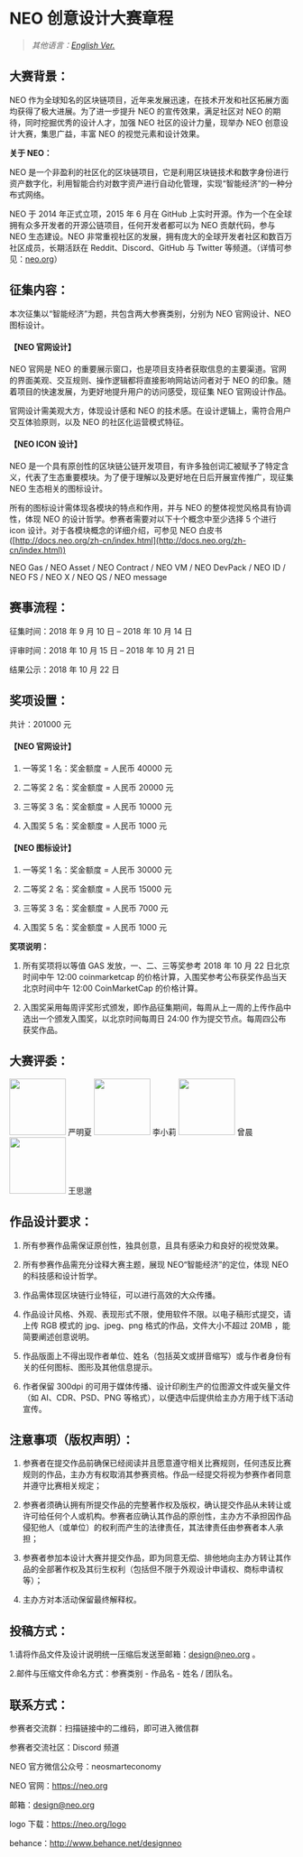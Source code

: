 # NEO 创意设计大赛章程

> *其他语言：[English Ver.](9.10%20NEO%20Design%20Contest.md)*

## 大赛背景：

NEO 作为全球知名的区块链项目，近年来发展迅速，在技术开发和社区拓展方面均获得了极大进展。为了进一步提升 NEO 的宣传效果，满足社区对 NEO 的期待，同时挖掘优秀的设计人才，加强 NEO 社区的设计力量，现举办 NEO 创意设计大赛，集思广益，丰富 NEO 的视觉元素和设计效果。

**关于 NEO：**

NEO 是一个非盈利的社区化的区块链项目，它是利用区块链技术和数字身份进行资产数字化，利用智能合约对数字资产进行自动化管理，实现“智能经济”的一种分布式网络。

NEO 于 2014 年正式立项，2015 年 6 月在 GitHub 上实时开源。作为一个在全球拥有众多开发者的开源公链项目，任何开发者都可以为 NEO 贡献代码，参与 NEO 生态建设。NEO 非常重视社区的发展，拥有庞大的全球开发者社区和数百万社区成员，长期活跃在 Reddit、Discord、GitHub 与 Twitter 等频道。（详情可参见：[neo.org](https://neo.org)）

## 征集内容：

本次征集以“智能经济”为题，共包含两大参赛类别，分别为 NEO 官网设计、NEO 图标设计。

#### 【NEO 官网设计】

NEO 官网是 NEO 的重要展示窗口，也是项目支持者获取信息的主要渠道。官网的界面美观、交互规则、操作逻辑都将直接影响网站访问者对于 NEO 的印象。随着项目的快速发展，为更好地提升用户的访问感受，现征集 NEO 官网设计作品。

官网设计需美观大方，体现设计感和 NEO 的技术感。在设计逻辑上，需符合用户交互体验原则，以及 NEO 的社区化运营模式特征。

#### 【NEO ICON 设计】

NEO 是一个具有原创性的区块链公链开发项目，有许多独创词汇被赋予了特定含义，代表了生态重要模块。为了便于理解以及更好地在日后开展宣传推广，现征集 NEO 生态相关的图标设计。

所有的图标设计需体现各模块的特点和作用，并与 NEO 的整体视觉风格具有协调性，体现 NEO 的设计哲学。参赛者需要对以下十个概念中至少选择 5 个进行 icon 设计。对于各模块概念的详细介绍，可参见 NEO 白皮书([http://docs.neo.org/zh-cn/index.html](http://docs.neo.org/zh-cn/index.html))

NEO Gas / NEO Asset / NEO  Contract / NEO VM / NEO DevPack / NEO ID / NEO FS / NEO X / NEO QS / NEO message

## 赛事流程：

征集时间：2018 年 9 月 10 日 – 2018 年 10 月 14 日 

评审时间：2018 年 10 月 15 日 – 2018 年 10 月 21 日

结果公示：2018 年 10 月 22 日 

## 奖项设置：

共计：201000 元

#### 【NEO 官网设计】

1. 一等奖 1 名：奖金额度 = 人民币 40000 元

2. 二等奖 2 名：奖金额度 = 人民币 20000 元

3. 三等奖 3 名：奖金额度 = 人民币 10000 元

4. 入围奖 5 名：奖金额度 = 人民币 1000 元

#### 【NEO 图标设计】

1. 一等奖 1 名：奖金额度 = 人民币 30000 元

2. 二等奖 2 名：奖金额度 = 人民币 15000 元

3. 三等奖 3 名：奖金额度 = 人民币 7000 元

4. 入围奖 5 名：奖金额度 = 人民币 1000 元

**奖项说明：**

1. 所有奖项将以等值 GAS 发放，一、二、三等奖参考 2018 年 10 月 22 日北京时间中午 12:00 coinmarketcap 的价格计算，入围奖参考公布获奖作品当天北京时间中午 12:00 CoinMarketCap 的价格计算。

2. 入围奖采用每周评奖形式颁发，即作品征集期间，每周从上一周的上传作品中选出一个颁发入围奖，以北京时间每周日 24:00 作为提交节点。每周四公布获奖作品。

## 大赛评委：

   <img src="https://neo-cdn.azureedge.net/images/team/yan.jpg" width="100">
   严明夏

   <img src="https://neo-cdn.azureedge.net/images/team/xiaoli.jpg" width="100">
   李小莉

   <img src="https://neo-cdn.azureedge.net/images/team/zeng.jpg" width="100">
   曾晨

   <img src="https://neo-cdn.azureedge.net/images/team/simiao.jpg" width="100">
   王思邈

## 作品设计要求：

1. 所有参赛作品需保证原创性，独具创意，且具有感染力和良好的视觉效果。

2. 所有参赛作品需充分诠释大赛主题，展现 NEO“智能经济”的定位，体现 NEO 的科技感和设计哲学。

3. 作品需体现区块链行业特征，可以进行高效的大众传播。

4. 作品设计风格、外观、表现形式不限，使用软件不限。以电子稿形式提交，请上传 RGB 模式的 jpg、jpeg、png 格式的作品，文件大小不超过 20MB ，能简要阐述创意说明。

5. 作品版面上不得出现作者单位、姓名（包括英文或拼音缩写）或与作者身份有关的任何图标、图形及其他信息提示。

6. 作者保留 300dpi 的可用于媒体传播、设计印刷生产的位图源文件或矢量文件（如 AI、CDR、PSD、PNG 等格式），以便选中后提供给主办方用于线下活动宣传。

## 注意事项（版权声明）：

1. 参赛者在提交作品前确保已经阅读并且愿意遵守相关比赛规则，任何违反比赛规则的作品，主办方有权取消其参赛资格。作品一经提交将视为参赛作者同意并遵守比赛相关规定；

2. 参赛者须确认拥有所提交作品的完整著作权及版权，确认提交作品从未转让或许可给任何个人或机构。参赛者应确认其作品的原创性，主办方不承担因作品侵犯他人（或单位）的权利而产生的法律责任，其法律责任由参赛者本人承担；

3. 参赛者参加本设计大赛并提交作品，即为同意无偿、排他地向主办方转让其作品的全部著作权及其衍生权利（包括但不限于外观设计申请权、商标申请权等）；

4. 主办方对本活动保留最终解释权。

## 投稿方式：

1.请将作品文件及设计说明统一压缩后发送至邮箱：design@neo.org 。

2.邮件与压缩文件命名方式：参赛类别 - 作品名 - 姓名 / 团队名。



## 联系方式：

参赛者交流群：扫描链接中的二维码，即可进入微信群

参赛者交流社区：Discord 频道

NEO 官方微信公众号：neosmarteconomy

NEO 官网：https://neo.org

邮箱：design@neo.org

logo 下载：https://neo.org/logo

behance：http://www.behance.net/designneo
